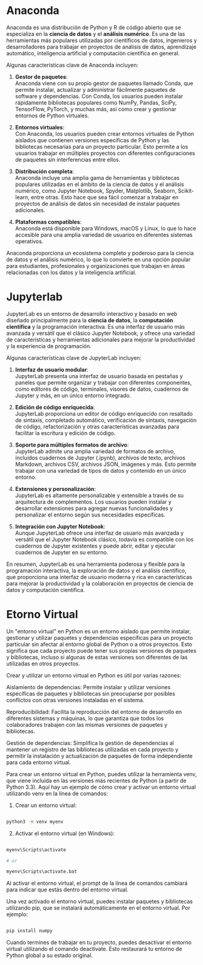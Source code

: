 # Anaconda

Anaconda es una distribución de Python y R de código abierto que se especializa en la **ciencia de datos** y el **análisis numérico**. Es una de las herramientas más populares utilizadas por científicos de datos, ingenieros y desarrolladores para trabajar en proyectos de análisis de datos, aprendizaje automático, inteligencia artificial y computación científica en general.

Algunas características clave de Anaconda incluyen:

1. **Gestor de paquetes**:     
  Anaconda viene con su propio gestor de paquetes llamado Conda, que permite instalar, actualizar y administrar fácilmente paquetes de software y dependencias. Con Conda, los usuarios pueden instalar rápidamente bibliotecas populares como NumPy, Pandas, SciPy, TensorFlow, PyTorch, y muchas más, así como crear y gestionar entornos de Python virtuales.

2. **Entornos virtuales**:     
  Con Anaconda, los usuarios pueden crear entornos virtuales de Python aislados que contienen versiones específicas de Python y las bibliotecas necesarias para un proyecto particular. Esto permite a los usuarios trabajar en múltiples proyectos con diferentes configuraciones de paquetes sin interferencias entre ellos.

3. **Distribución completa**:     
  Anaconda incluye una amplia gama de herramientas y bibliotecas populares utilizadas en el ámbito de la ciencia de datos y el análisis numérico, como Jupyter Notebook, Spyder, Matplotlib, Seaborn, Scikit-learn, entre otras. Esto hace que sea fácil comenzar a trabajar en proyectos de análisis de datos sin necesidad de instalar paquetes adicionales.

4. **Plataformas compatibles**:     
  Anaconda está disponible para Windows, macOS y Linux, lo que lo hace accesible para una amplia variedad de usuarios en diferentes sistemas operativos.

Anaconda proporciona un ecosistema completo y poderoso para la ciencia de datos y el análisis numérico, lo que lo convierte en una opción popular para estudiantes, profesionales y organizaciones que trabajan en áreas relacionadas con los datos y la inteligencia artificial.

# Jupyterlab

JupyterLab es un entorno de desarrollo interactivo y basado en web diseñado principalmente para la **ciencia de datos**, la **computación científica** y la programación interactiva. Es una interfaz de usuario más avanzada y versátil que el clásico Jupyter Notebook, y ofrece una variedad de características y herramientas adicionales para mejorar la productividad y la experiencia de programación.

Algunas características clave de JupyterLab incluyen:

1. **Interfaz de usuario modular**:     
  JupyterLab presenta una interfaz de usuario basada en pestañas y paneles que permite organizar y trabajar con diferentes componentes, como editores de código, terminales, visores de datos, cuadernos de Jupyter y más, en un único entorno integrado.

2. **Edición de código enriquecida**:     
  JupyterLab proporciona un editor de código enriquecido con resaltado de sintaxis, completado automático, verificación de sintaxis, navegación de código, refactorización y otras características avanzadas para facilitar la escritura y edición de código.

3. **Soporte para múltiples formatos de archivo**:     
  JupyterLab admite una amplia variedad de formatos de archivo, incluidos cuadernos de Jupyter (.ipynb), archivos de texto, archivos Markdown, archivos CSV, archivos JSON, imágenes y más. Esto permite trabajar con una variedad de tipos de datos y contenido en un único entorno.

4. **Extensiones y personalización**:     
  JupyterLab es altamente personalizable y extensible a través de su arquitectura de complementos. Los usuarios pueden instalar y desarrollar extensiones para agregar nuevas funcionalidades y personalizar el entorno según sus necesidades específicas.

5. **Integración con Jupyter Notebook**:     
  Aunque JupyterLab ofrece una interfaz de usuario más avanzada y versátil que el Jupyter Notebook clásico, todavía es compatible con los cuadernos de Jupyter existentes y puede abrir, editar y ejecutar cuadernos de Jupyter en su entorno.

En resumen, JupyterLab es una herramienta poderosa y flexible para la programación interactiva, la exploración de datos y el análisis científico, que proporciona una interfaz de usuario moderna y rica en características para mejorar la productividad y la colaboración en proyectos de ciencia de datos y computación científica.

# Etorno Virtual

Un "entorno virtual" en Python es un entorno aislado que permite instalar, gestionar y utilizar paquetes y dependencias específicas para un proyecto particular sin afectar al entorno global de Python o a otros proyectos. Esto significa que cada proyecto puede tener sus propias versiones de paquetes y bibliotecas, incluso si algunas de estas versiones son diferentes de las utilizadas en otros proyectos.

Crear y utilizar un entorno virtual en Python es útil por varias razones:

Aislamiento de dependencias: Permite instalar y utilizar versiones específicas de paquetes y bibliotecas sin preocuparse por posibles conflictos con otras versiones instaladas en el sistema.

Reproducibilidad: Facilita la reproducción del entorno de desarrollo en diferentes sistemas y máquinas, lo que garantiza que todos los colaboradores trabajen con las mismas versiones de paquetes y bibliotecas.

Gestión de dependencias: Simplifica la gestión de dependencias al mantener un registro de las bibliotecas utilizadas en cada proyecto y permitir la instalación y actualización de paquetes de forma independiente para cada entorno virtual.

Para crear un entorno virtual en Python, puedes utilizar la herramienta venv, que viene incluida en las versiones más recientes de Python (a partir de Python 3.3). Aquí hay un ejemplo de cómo crear y activar un entorno virtual utilizando venv en la línea de comandos:


1. Crear un entorno virtual:

```bash

python3 -m venv myenv

```


2. Activar el entorno virtual (en Windows):

```bash

myenv\Scripts\activate

# or 

myenv\Scripts\activate.bat

```

Al activar el entorno virtual, el prompt de la línea de comandos cambiará para indicar que estás dentro del entorno virtual.

Una vez activado el entorno virtual, puedes instalar paquetes y bibliotecas utilizando pip, que se instalará automáticamente en el entorno virtual. Por ejemplo:

```bash

pip install numpy

```
Cuando termines de trabajar en tu proyecto, puedes desactivar el entorno virtual utilizando el comando deactivate. Esto restaurará tu entorno de Python global a su estado original.


```bash

```



